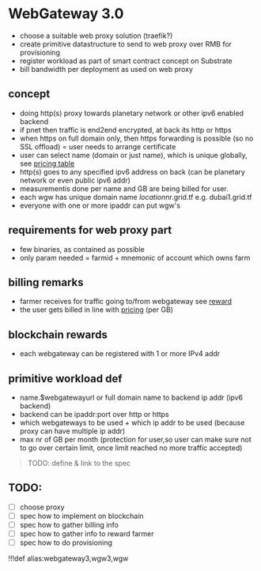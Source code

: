 # WebGateway 3.0

- choose a suitable web proxy solution (traefik?)
- create primitive datastructure to send to web proxy over RMB for provisioning
- register workload as part of smart contract concept on Substrate
- bill bandwidth per deployment as used on web proxy

## concept

- doing http(s) proxy towards planetary network or other ipv6 enabled backend
- if pnet then traffic is end2end encrypted, at back its http or https
- when https on full domain only, then https forwarding is possible (so no SSL offload) = user needs to arrange certificate
- user can select name (domain or just name), which is unique globally, see [pricing table](pricing)
- http(s) goes to any specified ipv6 address on back (can be planetary network or even public ipv6 addr)
- measurementis done per name and GB are being billed for user.
- each wgw has unique domain name $location$nr.grid.tf e.g. dubai1.grid.tf
- everyone with one or more ipaddr can put wgw's 

## requirements for web proxy part

- few binaries, as contained as possible
- only param needed = farmid + mnemonic of account which owns farm

## billing remarks

- farmer receives for traffic going to/from webgateway see [reward](pricing)
- the user gets billed in line with [pricing](pricing) (per GB)

## blockchain rewards

- each webgateway can be registered with 1 or more IPv4 addr

## primitive workload def

- name.$webgatewayurl or full domain name to backend ip addr (ipv6 backend)
- backend can be ipaddr:port over http or https
- which webgateways to be used + which ip addr to be used (because proxy can have multiple ip addr)
- max nr of GB per month (protection for user,so user can make sure not to go over certain limit, once limit reached no more traffic accepted)

> TODO: define & link to the spec

## TODO:

- [ ] choose proxy
- [ ] spec how to implement on blockchain
- [ ] spec how to gather billing info 
- [ ] spec how to gather info to reward farmer
- [ ] spec how to do provisioning

!!!def alias:webgateway3,wgw3,wgw